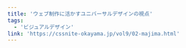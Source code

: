 ```yaml
---
title: 'ウェブ制作に活かすユニバーサルデザインの視点'
tags:
  - 'ビジュアルデザイン'
link: 'https://cssnite-okayama.jp/vol9/02-majima.html'
---
```

